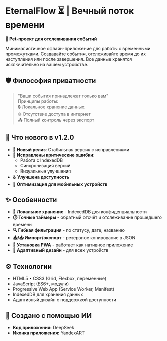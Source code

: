 # EternalFlow ⏳ | Вечный поток времени  
**🔖 Pet-проект для отслеживания событий**  

Минималистичное офлайн-приложение для работы с временными промежутками. Создавайте события, отслеживайте время до их наступления или после завершения. Все данные хранятся исключительно на вашем устройстве.

## 🛡️ Философия приватности
> "Ваши события принадлежат только вам"  
> Принципы работы:  
> 🔒 Локальное хранение данных  
> 🌐 Отсутствие доступа в интернет  
> 📤 Полный контроль через экспорт

## 🚀 Что нового в v1.2.0

- **🎉 Новый релиз**: Стабильная версия с исправлениями
- **🐞 Исправлены критические ошибки**:
  - Работа с IndexedDB
  - Синхронизация версий
  - Визуальные улучшения
- **♿ Улучшена доступность**
- **📱 Оптимизация для мобильных устройств**

## ✨ Особенности

- **📂 Локальное хранение** - IndexedDB для конфиденциальности
- **⏱️ Точные таймеры** - обратный отсчёт и отслеживание прошедшего времени
- **🔍 Гибкая фильтрация** - по статусу, дате, названию
- **📤/📥 Импорт/экспорт** - резервное копирование в JSON
- **📲 Установка PWA** - работает как нативное приложение
- **📱 Адаптивный дизайн** - для всех устройств

## ⚙️ Технологии

- HTML5 • CSS3 (Grid, Flexbox, переменные)
- JavaScript (ES6+, модули)
- Progressive Web App (Service Worker, Manifest)
- IndexedDB для хранения данных
- Адаптивный дизайн с поддержкой доступности

## 🧠 Создано с помощью ИИ

- **Код приложения:** DeepSeek
- **Иконка приложения:** YandexART